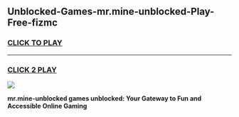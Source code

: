 
## Unblocked-Games-mr.mine-unblocked-Play-Free-fizmc
<h3>
<a href="https://premium76.site?title=mr.mine-unblocked&ref=18A1">CLICK TO PLAY</a></h3>
<hr>

<h3>
<a href="https://premium76.site?title=mr.mine-unblocked&ref=18A1">CLICK 2 PLAY</a>
  
</h3>

<a href="https://premium76.site?title=mr.mine-unblocked&ref=18A1"><img src="https://clearcache.store/games.png"></a>


**mr.mine-unblocked games unblocked: Your Gateway to Fun and Accessible Online Gaming**
